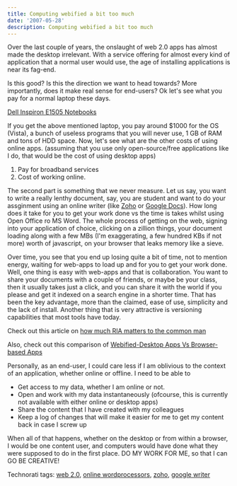 ```yaml
---
title: Computing webified a bit too much
date: '2007-05-28'
description: Computing webified a bit too much
---
```


Over the last couple of years, the onslaught of web 2.0 apps has almost made the desktop irrelevant. With a service offering for almost every kind of application that a normal user would use, the age of installing applications is near its fag-end.

Is this good? Is this the direction we want to head towards? More importantly, does it make real sense for end-users? Ok let's see what you pay for a normal laptop these days.

[Dell Inspiron E1505 Notebooks][0]

If you get the above mentioned laptop, you pay around $1000 for the OS (Vista), a bunch of useless programs that you will never use, 1 GB of RAM and tons of HDD space. Now, let's see what are the other costs of using online apps. (assuming that you use only open-source/free applications like I do, that would be the cost of using desktop apps)

1. Pay for broadband services 
2. Cost of working online.

The second part is something that we never measure. Let us say, you want to write a really lenthy document, say, you are student and want to do your assginment using an online writer (like [Zoho][1] or [Google Docs][2]). How long does it take for you to get your work done vs the time is takes whilst using Open Office ro MS Word. The whole process of getting on the web, signing into your application of choice, clicking on a zillion things, your document loading along with a few MBs (I'm exaggerating, a few hundred KBs if not more) worth of javascript, on your browser that leaks memory like a sieve.

Over time, you see that you end up losing quite a bit of time, not to mention energy, waiting for web-apps to load up and for you to get your work done. Well, one thing is easy with web-apps and that is collaboration. You want to share your documents with a couple of friends, or maybe be your class, then it usually takes just a click, and you can share it with the world if you please and get it indexed on a search engine in a shorter time. That has been the key advantage, more than the claimed, ease of use, simplicity and the lack of install. Another thing that is very attractive is versioning capabilities that most tools have today.

Check out this article on [how much RIA matters to the common man][3]

Also, check out this comparison of [Webified-Desktop Apps Vs Browser-based Apps][4]

Personally, as an end-user, I could care less if I am oblivious to the context of an application, whether online or offline. I need to be able to 

* Get access to my data, whether I am online or not. 
* Open and work with my data instantaneously (ofcourse, this is currently not available with either online or desktop apps)
* Share the content that I have created with my colleagues
* Keep a log of changes that will make it easier for me to get my content back in case I screw up

When all of that happens, whether on the desktop or from within a browser, I would be one content user, and computers would have done what they were supposed to do in the first place. DO MY WORK FOR ME, so that I can GO BE CREATIVE!

Technorati tags: [web 2.0][5], [online wordprocessors][6], [zoho][7], [google writer][8]


[0]: http://www.dell.com/content/products/features.aspx/cto_inspn_e1505?c=us&cs=19&l=en&s=dhs
[1]: http://www.zoho.com/
[2]: http://docs.google.com/
[3]: http://webworkerdaily.com/2007/05/23/open-thread-do-rich-internet-applications-matter-to-you/
[4]: http://www.readwriteweb.com/archives/webified_desktop_apps_vs_browser_apps.php
[5]: http://technorati.com/tags/web%202.0
[6]: http://technorati.com/tags/online%20wordprocessors
[7]: http://technorati.com/tags/zoho
[8]: http://technorati.com/tags/google%20writer
